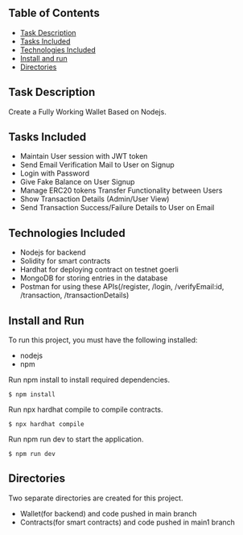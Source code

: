## Table of Contents
* [Task Description](#task-description)
* [Tasks Included](#tasks-included)
* [Technologies Included](#technologies-included)
* [Install and run](#install-and-run)
* [Directories](#directories)

## Task Description 
Create a Fully Working Wallet Based on Nodejs.

## Tasks Included 
 * Maintain User session with JWT token
 * Send Email Verification Mail to User on Signup
 * Login with Password
 * Give Fake Balance on User Signup
 * Manage ERC20 tokens Transfer Functionality between Users
 * Show Transaction Details (Admin/User View)
 * Send Transaction Success/Failure Details to User on Email

## Technologies Included 
 * Nodejs for backend
 * Solidity for smart contracts
 * Hardhat for deploying contract on testnet goerli
 * MongoDB for storing entries in the database
 * Postman for using these APIs(/register, /login, /verifyEmail:id, /transaction, /transactionDetails)

## Install and Run 
To run this project, you must have the following installed:
* nodejs
* npm

Run npm install to install required dependencies.
```
$ npm install
```

Run npx hardhat compile to compile contracts.
```
$ npx hardhat compile
```

Run npm run dev to start the application.
```
$ npm run dev
```

## Directories
Two separate directories are created for this project.
 * Wallet(for backend) and code pushed in main branch 
 * Contracts(for smart contracts) and code pushed in main1 branch

